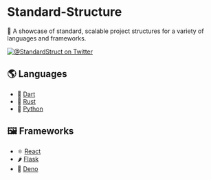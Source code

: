# Standard-Structure

📂 A showcase of standard, scalable project structures for a variety of languages and frameworks.

[![@StandardStruct on Twitter](https://img.shields.io/twitter/follow/StandardStruct?style=social)](https://twitter.com/StandardStruct/)

## 🌎 Languages

- 🎯 [Dart](languages/dart)
- 🦀 [Rust](languages/rust)
- 🐍 [Python](languages/python)

## 🖼️ Frameworks

- ⚛️ [React](frameworks/react)
- 🌶 [Flask](frameworks/flask)
- 🦕 [Deno](frameworks/deno)
